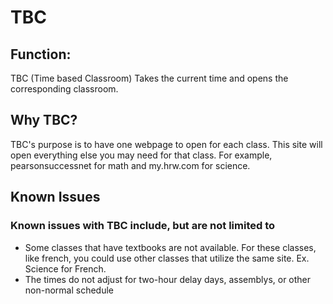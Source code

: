 # TBC
<h2>Function:</h2>
<p>TBC (Time based Classroom) Takes the current time and opens the corresponding classroom.</p>
<h2>Why TBC?</h2>
<p>TBC's purpose is to have one webpage to open for each class. This site will open everything else you may need for that class. For example, pearsonsuccessnet for math and my.hrw.com for science.</p>
<h2>Known Issues</h2>
<h3>Known issues with TBC include, but are not limited to</h3>
<ul><li>Some classes that have textbooks are not available. For these classes, like french, you could use other classes that utilize the same site. Ex. Science for French.</li><li>The times do not adjust for two-hour delay days, assemblys, or other non-normal schedule</li></ul>
